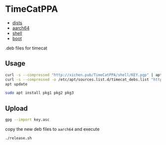 # TimeCatPPA

- [dists](./dists)
- [aarch64](./aarch64)
- [shell](./shell)
- [boot](./boot)

.deb files for timecat

## Usage

```sh
curl -s --compressed "http://xichen.pub/TimeCatPPA/shell/KEY.pgp" | apt-key add -
curl -s --compressed -o /etc/apt/sources.list.d/timecat_debs.list "http://xichen.pub/TimeCatPPA/shell/debs.list"
apt update
```

```sh
sudo apt install pkg1 pkg2 pkg3
```

## Upload

```sh
gpg --import key.asc
```

copy the new deb files to `aarch64` and execute

```sh
./release.sh
```